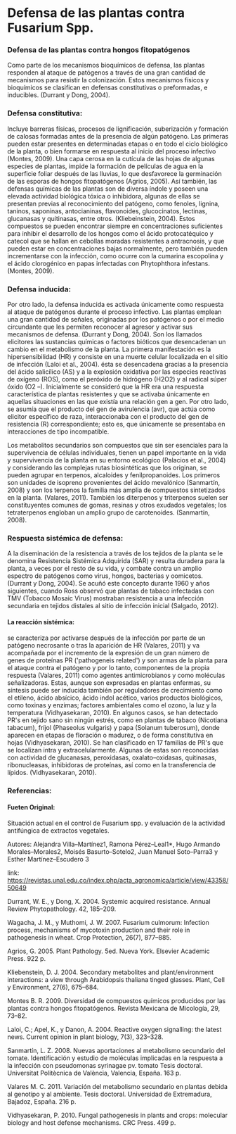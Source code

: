 # Defensa de las plantas contra Fusarium Spp.

### Defensa de las plantas contra hongos fitopatógenos

Como parte de los mecanismos bioquímicos de defensa, las plantas responden al ataque de patógenos a través de una gran cantidad de mecanismos para resistir la colonización. Estos mecanismos físicos y bioquímicos se clasifican en defensas constitutivas o preformadas, e inducibles. (Durrant y Dong, 2004).

### Defensa constitutiva:

Incluye barreras físicas, procesos de lignificación, suberización y formación de calosas formadas antes de la presencia de algún patógeno. Las primeras pueden estar presentes en determinadas etapas o en todo el ciclo biológico de la planta, o bien formarse en respuesta al inicio del proceso infectivo (Montes, 2009). Una capa cerosa en la cutícula de las hojas de algunas especies de plantas, impide la formación de películas de agua en la superficie foliar después de las lluvias, lo que desfavorece la germinación de las esporas de hongos fitopatógenos (Agrios, 2005). Así también, las defensas químicas de las plantas son de diversa índole y poseen una elevada actividad biológica tóxica o inhibidora, algunas de ellas se presentan previas al reconocimiento del patógeno, como fenoles, lignina, taninos, saponinas, antocianinas, flavonoides, glucocinatos, lectinas, glucanasas y quitinasas, entre otros. (Kliebeinstein, 2004). Estos compuestos se pueden encontrar siempre en concentraciones suficientes para inhibir el desarrollo de los hongos como el ácido protocatéquico y catecol que se hallan en cebollas moradas resistentes a antracnosis, y que pueden estar en concentraciones bajas normalmente, pero también pueden incrementarse con la infección, como ocurre con la cumarina escopolina y el ácido clorogénico en papas infectadas con Phytophthora infestans. (Montes, 2009).

### Defensa inducida:

Por otro lado, la defensa inducida es activada únicamente como respuesta al ataque de patógenos durante el proceso infectivo. Las plantas emplean una gran cantidad de señales, originadas por los patógenos o por el medio circundante que les permiten reconocer al agresor y activar sus mecanismos de defensa. (Durrant y Dong, 2004). Son los llamados elicitores las sustancias químicas o factores bióticos que desencadenan un cambio en el metabolismo de la planta. La primera manifestación es la hipersensibilidad (HR) y consiste en una muerte celular localizada en el sitio de infección (Laloi et al., 2004). ésta se desencadena gracias a la presencia del ácido salicílico (AS) y a la explosión oxidativa por las especies reactivas de oxígeno (ROS), como el peróxido de hidrógeno (H2O2) y al radical súper óxido (O2 –). Inicialmente se consideró que la HR era una respuesta característica de plantas resistentes y que se activaba únicamente en aquellas situaciones en las que existía una relación gen a gen. Por otro lado, se asumía que el producto del gen de avirulencia (avr), que actúa como elicitor específico de raza, interaccionaba con el producto del gen de resistencia (R) correspondiente; esto es, que únicamente se presentaba en interacciones de tipo incompatible.

Los metabolitos secundarios son compuestos que sin ser esenciales para la supervivencia de células individuales, tienen un papel importante en la vida y supervivencia de la planta en su entorno ecológico (Palacios et al., 2004) y considerando las complejas rutas biosintéticas que los originan, se pueden agrupar en terpenos, alcaloides y fenilpropanoides. Los primeros son unidades de isopreno provenientes del ácido mevalónico (Sanmartín, 2008) y son los terpenos la familia más amplia de compuestos sintetizados en la planta. (Valares, 2011). También los diterpenos y triterpenos suelen ser constituyentes comunes de gomas, resinas y otros exudados vegetales; los tetraterpenos engloban un amplio grupo de carotenoides. (Sanmartín, 2008).


### Respuesta sistémica de defensa: 

A la diseminación de la resistencia a través de los tejidos de la planta se le denomina Resistencia Sistémica Adquirida (SAR) y resulta duradera para la planta, a veces por el resto de su vida, y combate contra un amplio espectro de patógenos como virus, hongos, bacterias y oomicetos. (Durrant y Dong, 2004). Se acuñó este concepto durante 1960 y años siguientes, cuando Ross observó que plantas de tabaco infectadas con TMV (Tobacco Mosaic Virus) mostraban resistencia a una infección secundaria en tejidos distales al sitio de infección inicial (Salgado, 2012).

#### La reacción sistémica:

se caracteriza por activarse después de la infección por parte de un patógeno necrosante o tras la aparición de HR (Valares, 2011) y va acompañada por el incremento de la expresión de un gran número de genes de proteínas PR ('pathogeneis related') y son armas de la planta para el ataque contra el patógeno y por lo tanto, componentes de la propia respuesta (Valares, 2011) como agentes antimicrobianos y como moléculas señalizadoras. Estas, aunque son expresadas en plantas enfermas, su síntesis puede ser inducida también por reguladores de crecimiento como el etileno, ácido absícico, ácido indol acético, varios productos biológicos, como toxinas y enzimas; factores ambientales como el ozono, la luz y la temperatura (Vidhyasekaran, 2010). En algunos casos, se han detectado PR's en tejido sano sin ningún estrés, como en plantas de tabaco (Nicotiana tabacum), fríjol (Phaseolus vulgaris) y papa (Solanum tuberosum), donde aparecen en etapas de floración o madurez, o de forma constitutiva en hojas (Vidhyasekaran, 2010). Se han clasificado en 17 familias de PR's que se localizan intra y extracelularmente. Algunas de estas son reconocidas con actividad de glucanasas, peroxidasas, oxalato–oxidasas, quitinasas, ribonucleasas, inhibidoras de proteínas, así como en la transferencia de lípidos. (Vidhyasekaran, 2010). 

### Referencias:

#### Fueten Original: 
Situación actual en el control de Fusarium spp. y evaluación de la actividad antifúngica de extractos vegetales.

Autores: Alejandra Villa–Martínez1, Ramona Pérez–Leal1*, Hugo Armando Morales–Morales2, Moisés Basurto–Sotelo2, Juan Manuel Soto–Parra3 y Esther Martínez–Escudero 3

link: https://revistas.unal.edu.co/index.php/acta_agronomica/article/view/43358/50649

Durrant, W. E., y Dong, X. 2004. Systemic acquired resistance. Annual Review Phytopathology. 42, 185–209.

Wagacha, J. M., y Muthomi, J. W. 2007. Fusarium culmorum: Infection process, mechanisms of mycotoxin production and their role in pathogenesis in wheat. Crop Protection, 26(7), 877–885.

Agrios, G. 2005. Plant Pathology. 5ed. Nueva York. Elsevier Academic Press. 922 p.

Kliebenstein, D. J. 2004. Secondary metabolites and plant/environment interactions: a view through Arabidopsis thaliana tinged glasses. Plant, Cell y Environment, 27(6), 675–684.

Montes B. R. 2009. Diversidad de compuestos químicos producidos por las plantas contra hongos fitopatógenos. Revista Mexicana de Micología, 29, 73–82.

Laloi, C.; Apel, K., y Danon, A. 2004. Reactive oxygen signalling: the latest news. Current opinion in plant biology, 7(3), 323–328.

Sanmartín, L. Z. 2008. Nuevas aportaciones al metabolismo secundario del tomate. Identificación y estudio de moléculas implicadas en la respuesta a la infección con pseudomonas syrinagae pv. tomato Tesis doctoral. Universitat Politècnica de València, Valencia, España. 163 p. 

Valares M. C. 2011. Variación del metabolismo secundario en plantas debida al genotipo y al ambiente. Tesis doctoral. Universidad de Extremadura, Bajadoz, España. 216 p.

Vidhyasekaran, P. 2010. Fungal pathogenesis in plants and crops: molecular biology and host defense mechanisms. CRC Press. 499 p.